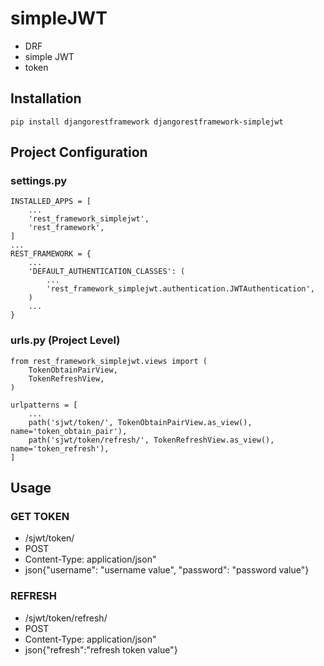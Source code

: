 # simpleJWT

- DRF
- simple JWT
- token

## Installation
```
pip install djangorestframework djangorestframework-simplejwt
```

## Project Configuration
### settings.py
```
INSTALLED_APPS = [
    ...
    'rest_framework_simplejwt',
    'rest_framework',
]
...
REST_FRAMEWORK = {
    ...
    'DEFAULT_AUTHENTICATION_CLASSES': (
        ...
        'rest_framework_simplejwt.authentication.JWTAuthentication',
    )
    ...
}
```

### urls.py (Project Level)
```
from rest_framework_simplejwt.views import (
    TokenObtainPairView,
    TokenRefreshView,
)

urlpatterns = [
    ...
    path('sjwt/token/', TokenObtainPairView.as_view(), name='token_obtain_pair'),
    path('sjwt/token/refresh/', TokenRefreshView.as_view(), name='token_refresh'),
]
```

## Usage
### GET TOKEN
  - /sjwt/token/
  - POST
  - Content-Type: application/json"
  - json{"username": "username value", "password": "password value"}

### REFRESH
  - /sjwt/token/refresh/
  - POST
  - Content-Type: application/json"
  - json{"refresh":"refresh token value"}
